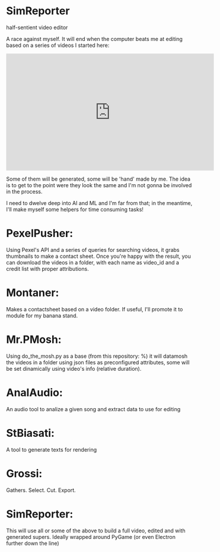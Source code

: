 # SimReporter
 half-sentient video editor

A race against myself. It will end when the computer beats me at editing based on a series of videos I started here:

<iframe width="560" height="315" src="https://www.youtube.com/embed/BsO9VTuCJqw" frameborder="0" allow="accelerometer; autoplay; clipboard-write; encrypted-media; gyroscope; picture-in-picture" allowfullscreen></iframe>

Some of them will be generated, some will be 'hand' made by me. 
The idea is to get to the point were they look the same and I'm not gonna be involved in the process.

I need to dwelve deep into AI and ML and I'm far from that; 
in the meantime, I'll make myself some helpers for time consuming tasks!

# PexelPusher:

Using Pexel's API and a series of queries for searching videos, it grabs thumbnails to make a contact sheet. 
Once you're happy with the result, you can download the videos in a folder, with each name as video_id and a credit list with proper attributions.

# Montaner: 

Makes a contactsheet based on a video folder. If useful, I'll promote it to module for my banana stand.

# Mr.PMosh:

Using do_the_mosh.py as a base (from this repository: %) it will datamosh the videos in a folder using json files as preconfigured attributes, some will be set dinamically using video's info (relative duration).

# AnalAudio:

An audio tool to analize a given song and extract data to use for editing

# StBiasati:

A tool to generate texts for rendering

# Grossi:

Gathers. Select. Cut. Export.

# SimReporter:

This will use all or some of the above to build a full video, edited and with generated supers. Ideally wrapped around PyGame (or even Electron further down the line)
